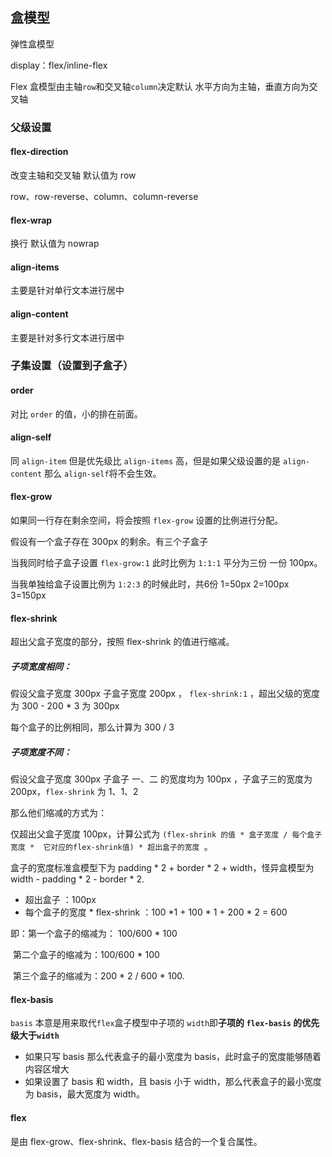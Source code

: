 ## 盒模型

弹性盒模型

display：flex/inline-flex

Flex 盒模型由主轴`row`和交叉轴`column`决定默认 水平方向为主轴，垂直方向为交叉轴



### 父级设置

#### flex-direction

改变主轴和交叉轴 默认值为 row

row、row-reverse、column、column-reverse



#### flex-wrap

换行 默认值为 nowrap



####  align-items

主要是针对单行文本进行居中



#### align-content

主要是针对多行文本进行居中



### 子集设置（设置到子盒子）

#### order

对比 `order` 的值，小的排在前面。

#### align-self

同 `align-item` 但是优先级比 `align-items` 高，但是如果父级设置的是 `align-content` 那么 `align-self`将不会生效。

#### flex-grow

如果同一行存在剩余空间，将会按照 `flex-grow` 设置的比例进行分配。

假设有一个盒子存在 300px 的剩余。有三个子盒子

当我同时给子盒子设置 `flex-grow:1` 此时比例为 `1:1:1` 平分为三份 一份 100px。

当我单独给盒子设置比例为 `1:2:3`  的时候此时，共6份 1=50px 2=100px 3=150px 



#### flex-shrink

超出父盒子宽度的部分，按照 flex-shrink 的值进行缩减。

##### 子项宽度相同：

假设父盒子宽度 300px 子盒子宽度 200px ， `flex-shrink:1` ，超出父级的宽度为 300 - 200 * 3 为 300px

每个盒子的比例相同，那么计算为 300 / 3

##### 子项宽度不同：

假设父盒子宽度 300px 子盒子 一、二 的宽度均为 100px ，子盒子三的宽度为 200px，`flex-shrink` 为 1、1、2

那么他们缩减的方式为：

仅超出父盒子宽度 100px，计算公式为 `(flex-shrink 的值 * 盒子宽度 / 每个盒子宽度 *  它对应的flex-shrink值) * 超出盒子的宽度 `。

盒子的宽度标准盒模型下为 padding * 2 + border * 2 + width，怪异盒模型为 width - padding * 2 - border * 2.

+ 超出盒子 ：100px
+ 每个盒子的宽度 * flex-shrink ：100 *1 + 100 * 1 + 200 * 2 = 600

即：第一个盒子的缩减为： 100/600 * 100 

​		第二个盒子的缩减为：100/600 * 100

​		第三个盒子的缩减为：200 * 2 / 600 * 100.

#### flex-basis

`basis` 本意是用来取代`flex`盒子模型中子项的 `width`即**子项的 `flex-basis` 的优先级大于`width`**

+ 如果只写 basis 那么代表盒子的最小宽度为 basis，此时盒子的宽度能够随着内容区增大
+ 如果设置了 basis 和 width，且 basis 小于 width，那么代表盒子的最小宽度为 basis，最大宽度为 width。



#### flex

是由 flex-grow、flex-shrink、flex-basis 结合的一个复合属性。
